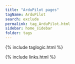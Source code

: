 ```yaml
---
title: "ArduPilot pages"
tagName: ArduPilot
search: exclude
permalink: tag_ArduPilot.html
sidebar: home_sidebar
folder: tags
---
```

{% include taglogic.html %}

{% include links.html %}
